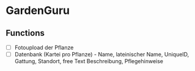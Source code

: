 # GardenGuru

## Functions
- [ ] Fotoupload der Pflanze
- [ ] Datenbank (Kartei pro Pflanze)
       - Name, lateinischer Name, UniqueID, Gattung, Standort, free Text Beschreibung, Pflegehinweise
